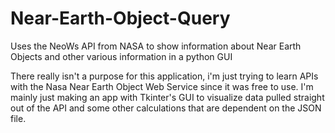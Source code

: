 # Near-Earth-Object-Query
Uses the NeoWs API from NASA to show information about Near Earth Objects and other various information in a python GUI

There really isn't a purpose for this application, i'm just trying to learn APIs with the Nasa Near Earth Object Web Service since it was free to use.
I'm mainly just making an app with Tkinter's GUI to visualize data pulled straight out of the API and some other calculations that are dependent on the JSON file.
